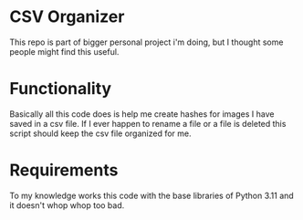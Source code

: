 # CSV Organizer
This repo is part of bigger personal project i'm doing, but I thought some people might find this useful.

# Functionality
Basically all this code does is help me create hashes for images I have saved in a csv file. If I ever happen to rename a file or a file is deleted this script should keep the csv file organized for me.

# Requirements
To my knowledge works this code with the base libraries of Python 3.11 and it doesn't whop whop too bad.
